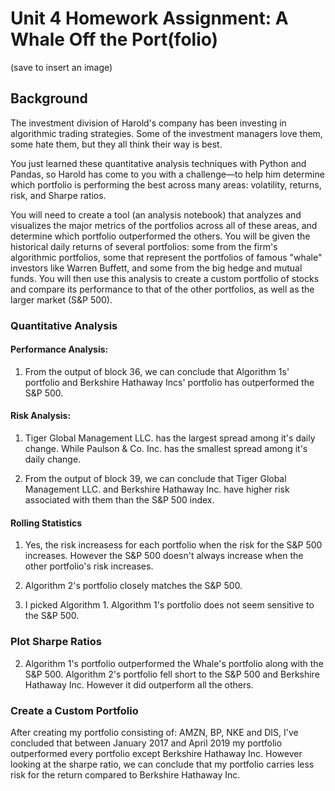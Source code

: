 # Unit 4 Homework Assignment: A Whale Off the Port(folio)

(save to insert an image)

## Background

The investment division of Harold's company has been investing in algorithmic trading strategies. Some of the investment managers love them, some hate them, but they all think their way is best.

You just learned these quantitative analysis techniques with Python and Pandas, so Harold has come to you with a challenge—to help him determine which portfolio is performing the best across many areas: volatility, returns, risk, and Sharpe ratios.

You will need to create a tool (an analysis notebook) that analyzes and visualizes the major metrics of the portfolios across all of these areas, and determine which portfolio outperformed the others. You will be given the historical daily returns of several portfolios: some from the firm's algorithmic portfolios, some that represent the portfolios of famous "whale" investors like Warren Buffett, and some from the big hedge and mutual funds. You will then use this analysis to create a custom portfolio of stocks and compare its performance to that of the other portfolios, as well as the larger market (S&P 500).



### Quantitative Analysis

#### Performance Analysis:

1. From the output of block 36, we can conclude that Algorithm 1s' portfolio and Berkshire Hathaway Incs' portfolio has outperformed the S&P 500.

#### Risk Analysis:

1. Tiger Global Management LLC. has the largest spread among it's daily change. While Paulson & Co. Inc. has the smallest spread among it's daily change.

2. From the output of block 39, we can conclude that Tiger Global Management LLC. and Berkshire Hathaway Inc. have higher risk associated with them than the S&P 500 index. 

#### Rolling Statistics

1. Yes, the risk increasess for each portfolio when the risk for the S&P 500 increases. However the S&P 500 doesn't always increase when the other portfolio's risk increases.

2. Algorithm 2's portfolio closely matches the S&P 500.

3. I picked Algorithm 1. Algorithm 1's portfolio does not seem sensitive to the S&P 500.

### Plot Sharpe Ratios

2. Algorithm 1's portfolio outperformed the Whale's portfolio along with the S&P 500. Algorithm 2's portfolio fell short to the S&P 500 and Berkshire Hathaway Inc. However it did outperform all the others. 

### Create a Custom Portfolio

After creating my portfolio consisting of: AMZN, BP, NKE and DIS, I've concluded that between January 2017 and April 2019 my portfolio outperformed every portfolio except Berkshire Hathaway Inc. However looking at the sharpe ratio, we can conclude that my portfolio carries less risk for the return compared to Berkshire Hathaway Inc. 